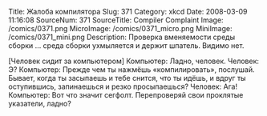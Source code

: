 Title: Жалоба компилятора 
Slug: 371 
Category: xkcd 
Date: 2008-03-09 11:16:08 
SourceNum: 371 
SourceTitle: Compiler Complaint 
Image: /comics/0371.png 
MicroImage: /comics/0371_micro.png 
MiniImage: /comics/0371_mini.png 
Description: Проверка вменяемости среды сборки ... среда сборки ухмыляется и держит шпатель. Видимо нет. 

[Человек сидит за компьютером]
Компьютер: Ладно, человек.
Человек: Э?
Компьютер: Прежде чем ты нажмёшь «компилировать», послушай. Бывает, когда ты засыпаешь и тебе снится, что ты идёшь, и вдруг ты оступившись, запинаешься и резко просыпаешься?
Человек: Ага!
Компьютер: Вот что значит сегфолт. Перепроверяй свои проклятые указатели, ладно?